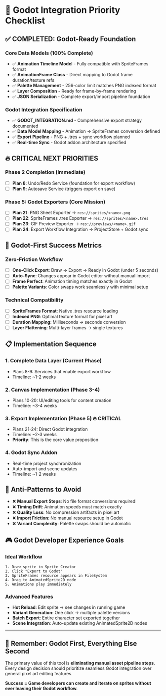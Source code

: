 # 🎯 Godot Integration Priority Checklist

## ✅ COMPLETED: Godot-Ready Foundation

### Core Data Models (100% Complete)
- ✅ **Animation Timeline Model** - Fully compatible with SpriteFrames format
- ✅ **AnimationFrame Class** - Direct mapping to Godot frame duration/texture refs
- ✅ **Palette Management** - 256-color limit matches PNG indexed format
- ✅ **Layer Composition** - Ready for frame-by-frame rendering
- ✅ **JSON Serialization** - Complete export/import pipeline foundation

### Godot Integration Specification
- ✅ **GODOT_INTEGRATION.md** - Comprehensive export strategy documented
- ✅ **Data Model Mapping** - Animation → SpriteFrames conversion defined
- ✅ **Export Pipeline** - PNG + .tres + sync workflow planned
- ✅ **Real-time Sync** - Godot addon architecture specified

## 🔥 CRITICAL NEXT PRIORITIES

### Phase 2 Completion (Immediate)
- [ ] **Plan 8**: Undo/Redo Service (foundation for export workflow)
- [ ] **Plan 9**: Autosave Service (triggers export on save)

### Phase 5: Godot Exporters (Core Mission)
- [ ] **Plan 21**: PNG Sheet Exporter → `res://sprites/<name>.png`
- [ ] **Plan 22**: SpriteFrames .tres Exporter → `res://sprites/<name>.tres`
- [ ] **Plan 23**: GIF Preview Exporter → `res://previews/<name>.gif`
- [ ] **Plan 24**: Export Workflow Integration → ProjectStore + Godot sync

## 🎯 Godot-First Success Metrics

### Zero-Friction Workflow
- [ ] **One-Click Export**: Draw → Export → Ready in Godot (under 5 seconds)
- [ ] **Auto-Sync**: Changes appear in Godot editor without manual import
- [ ] **Frame Perfect**: Animation timing matches exactly in Godot
- [ ] **Palette Variants**: Color swaps work seamlessly with minimal setup

### Technical Compatibility
- [ ] **SpriteFrames Format**: Native .tres resource loading
- [ ] **Indexed PNG**: Optimal texture format for pixel art
- [ ] **Duration Mapping**: Milliseconds → seconds conversion
- [ ] **Layer Flattening**: Multi-layer frames → single textures

## 📋 Implementation Sequence

### 1. Complete Data Layer (Current Phase)
- Plans 8-9: Services that enable export workflow
- Timeline: ~1-2 weeks

### 2. Canvas Implementation (Phase 3-4)
- Plans 10-20: UI/editing tools for content creation
- Timeline: ~3-4 weeks

### 3. Export Implementation (Phase 5) **🔥 CRITICAL**
- Plans 21-24: Direct Godot integration
- Timeline: ~2-3 weeks
- **Priority**: This is the core value proposition

### 4. Godot Sync Addon
- Real-time project synchronization
- Auto-import and scene updates
- Timeline: ~1-2 weeks

## 🚫 Anti-Patterns to Avoid

- ❌ **Manual Export Steps**: No file format conversions required
- ❌ **Timing Drift**: Animation speeds must match exactly
- ❌ **Quality Loss**: No compression artifacts in pixel art
- ❌ **Import Friction**: No manual resource setup in Godot
- ❌ **Variant Complexity**: Palette swaps should be automatic

## 🎮 Godot Developer Experience Goals

### Ideal Workflow
```
1. Draw sprite in Sprite Creator
2. Click "Export to Godot" 
3. SpriteFrames resource appears in FileSystem
4. Drag to AnimatedSprite2D node
5. Animations play immediately
```

### Advanced Features
- **Hot Reload**: Edit sprite → see changes in running game
- **Variant Generation**: One click → multiple palette versions
- **Batch Export**: Entire character set exported together
- **Scene Integration**: Auto-update existing AnimatedSprite2D nodes

---

## 📌 Remember: Godot First, Everything Else Second

The primary value of this tool is **eliminating manual asset pipeline steps**. Every design decision should prioritize seamless Godot integration over general pixel art editing features.

**Success = Game developers can create and iterate on sprites without ever leaving their Godot workflow.**
